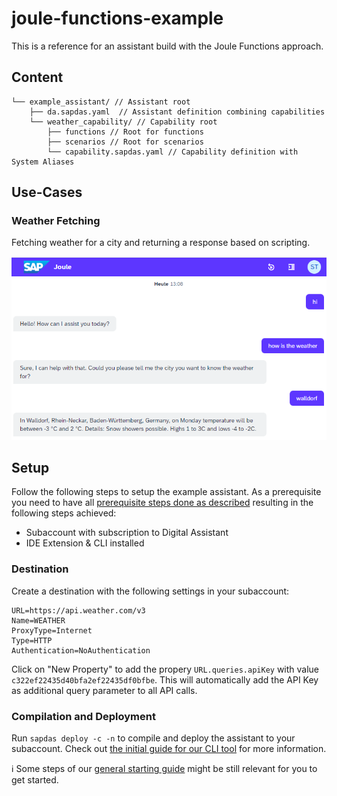 # joule-functions-example
This is a reference for an assistant build with the Joule Functions approach.

## Content

```
└── example_assistant/ // Assistant root
    ├── da.sapdas.yaml  // Assistant definition combining capabilities
    └── weather_capability/ // Capability root
        ├── functions // Root for functions
        ├── scenarios // Root for scenarios
        └── capability.sapdas.yaml // Capability definition with System Aliases
```


## Use-Cases

### Weather Fetching

Fetching weather for a city and returning a response based on scripting.

![weather_example.png](weather_example.png)


## Setup

Follow the following steps to setup the example assistant.
As a prerequisite you need to have all [prerequisite steps done as described](https://github.tools.sap/DAS-Samples/da-mc-developers-hands-on/tree/1-Setting-up-the-environment) resulting in the following steps achieved:
- Subaccount with subscription to Digital Assistant
- IDE Extension & CLI installed

### Destination

Create a destination with the following settings in your subaccount:

```properties
URL=https://api.weather.com/v3
Name=WEATHER
ProxyType=Internet
Type=HTTP
Authentication=NoAuthentication
```

Click on "New Property" to add the propery `URL.queries.apiKey` with value `c322ef22435d40bfa2ef22435df0bfbe`. This will automatically add the API Key as additional query parameter to all API calls.

### Compilation and Deployment

Run `sapdas deploy -c -n` to compile and deploy the assistant to your subaccount.
Check out [the initial guide for our CLI tool](https://github.tools.sap/DAS-Samples/da-mc-developers-hands-on/tree/4-Play-with-your-Digital-Assistant) for more information.


:information_source: Some steps of our [general starting guide](https://workzone.one.int.sap/site#workzone-home&/groups/bj5ax8gAxEkFxGXcO8EIWK/workpage_tabs/CJLmZVxErNiE8hM1ApNh1G) might be still relevant for you to get started.
